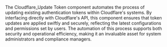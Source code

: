 The Cloudflare_Update Token component automates the process of updating existing authentication tokens within Cloudflare's systems. By interfacing directly with Cloudflare's API, this component ensures that token updates are applied swiftly and securely, reflecting the latest configurations and permissions set by users. The automation of this process supports both security and operational efficiency, making it an invaluable asset for system administrators and compliance managers.
